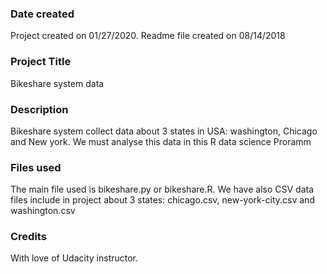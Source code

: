 ### Date created
Project created on 01/27/2020.
Readme file created on 08/14/2018
### Project Title
Bikeshare system data

### Description
Bikeshare system collect data about 3 states in USA:
washington, Chicago and New york. We must analyse this data in this
R data science Proramm

### Files used
The main file used is bikeshare.py or bikeshare.R. We have also CSV data files
include in project about 3 states: chicago.csv, new-york-city.csv and
washington.csv

### Credits
With love of Udacity instructor.
